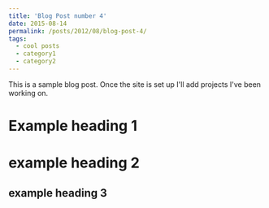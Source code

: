 ```yaml
---
title: 'Blog Post number 4'
date: 2015-08-14
permalink: /posts/2012/08/blog-post-4/
tags:
  - cool posts
  - category1
  - category2
---
```


This is a sample blog post. Once the site is set up I'll add projects I've been working on.

Example heading 1
======

example heading 2
======

example heading 3
------
